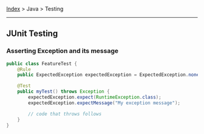 [Index][home] > Java > Testing

---
## JUnit Testing
### Asserting Exception and its message 
```java
public class FeatureTest {
    @Rule
    public ExpectedException expectedException = ExpectedException.none();

    @Test
    public myTest() throws Exception {
        expectedException.expect(RuntimeException.class);
        expectedException.expectMessage("My exception message");

        // code that throws follows
    }
}
```



[home]: /dev-guide
